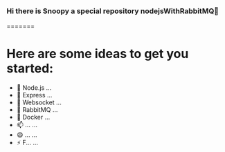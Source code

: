 
### Hi there is Snoopy a special repository nodejsWithRabbitMQ👋

<!--

-->
=======
# Here are some ideas to get you started:
- 🔭 Node.js ...
- 🌱 Express ...
- 👯 Websocket ...
- 🤔 RabbitMQ ...
- 💬 Docker ...
- 📫 ... ...
- 😄 ... ...
- ⚡ F... ...

